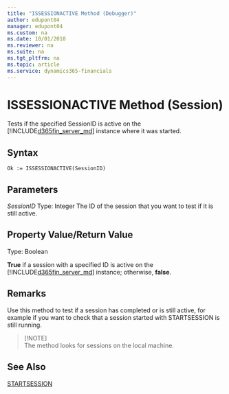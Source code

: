 ```yaml
---
title: "ISSESSIONACTIVE Method (Debugger)"
author: edupont04
manager: edupont04
ms.custom: na
ms.date: 10/01/2018
ms.reviewer: na
ms.suite: na
ms.tgt_pltfrm: na
ms.topic: article
ms.service: dynamics365-financials
---
```


 

# ISSESSIONACTIVE Method (Session)
Tests if the specified SessionID is active on the [!INCLUDE[d365fin_server_md](../includes/d365fin_server_md.md)] instance where it was started.  

## Syntax  

```  
Ok := ISSESSIONACTIVE(SessionID)   
```  

## Parameters
*SessionID*
    Type: Integer
    The ID of the session that you want to test if it is still active.
## Property Value/Return Value  
Type: Boolean  

**True** if a session with a specified ID is active on the [!INCLUDE[d365fin_server_md](../includes/d365fin_server_md.md)] instance; otherwise, **false**.  

## Remarks
Use this method to test if a session has completed or is still active, for example if you want to check that a session started with STARTSESSION is still running.  

>   [!NOTE]  
>    The method looks for sessions on the local machine.


## See Also  
[STARTSESSION](devenv-STARTSESSION-Method-Sessions.md)  
